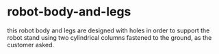 # robot-body-and-legs

this robot body and legs are designed with holes in order to support the robot stand using two cylindrical columns fastened to the ground, as the customer asked.
